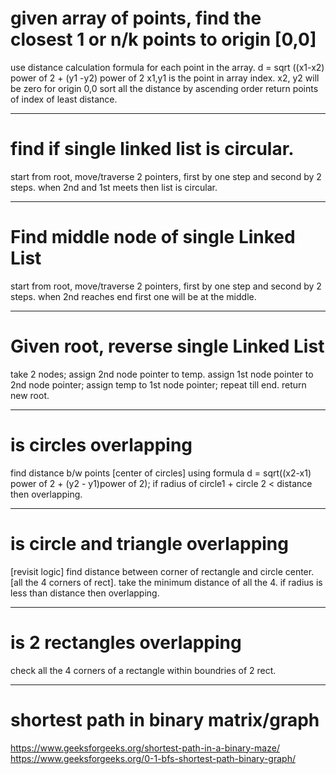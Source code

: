 

# given array of points, find the closest 1 or n/k points to origin [0,0]
use distance calculation formula for each point in the array.
d = sqrt ((x1-x2) power of 2 + (y1 -y2) power of 2 
x1,y1 is the point in array index.
x2, y2 will be zero for origin 0,0
sort all the distance by ascending order
return points of index of least distance.

---

# find if single linked list is circular.
start from root, move/traverse 2 pointers, first by one step and second by 2 steps. when 2nd and 1st meets then list is circular.

---

# Find middle node of single Linked List
start from root, move/traverse 2 pointers, first by one step and second by 2 steps. when 2nd reaches end first one will be at the middle.

---

# Given root, reverse single Linked List
 take 2 nodes; assign 2nd node pointer to temp. assign 1st node pointer to 2nd node pointer; assign temp to 1st node pointer; repeat till end. return new root.

---

# is circles overlapping
 find distance b/w points [center of circles] using formula d = sqrt((x2-x1) power of 2 + (y2 - y1)power of 2); if radius of circle1 + circle 2 < distance then overlapping.

---

# is circle and triangle overlapping
 [revisit logic] find distance between corner of rectangle  and circle center. [all the 4 corners of rect]. take the minimum distance of all the 4. if radius is less than distance then overlapping.

---

# is 2 rectangles overlapping
 check all the 4 corners of a rectangle within boundries of 2 rect.

---

# shortest path in binary matrix/graph
https://www.geeksforgeeks.org/shortest-path-in-a-binary-maze/
https://www.geeksforgeeks.org/0-1-bfs-shortest-path-binary-graph/
